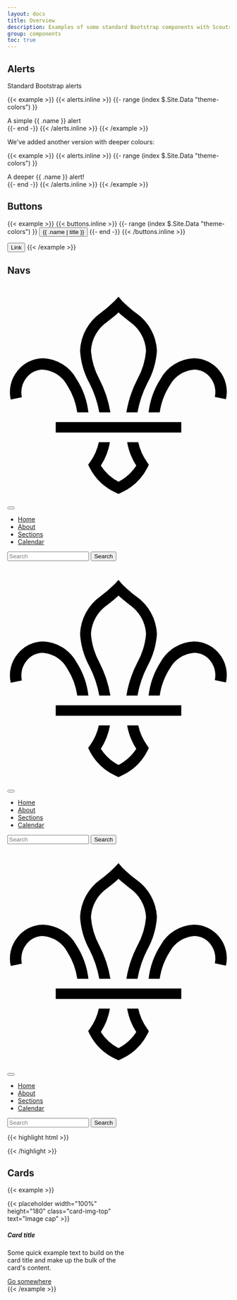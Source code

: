 ```yaml
---
layout: docs
title: Overview
description: Examples of some standard Bootstrap components with Scoutstrap applied. For a comprehensive overview refer back to the Bootstrap documentation.
group: components
toc: true
---
```


## Alerts

Standard Bootstrap alerts

{{< example >}}
{{< alerts.inline >}}
{{- range (index $.Site.Data "theme-colors") }}
<div class="alert alert-{{ .name }}" role="alert">
  A simple {{ .name }} alert
</div>{{- end -}}
{{< /alerts.inline >}}
{{< /example >}}

We've added another version with deeper colours:

{{< example >}}
{{< alerts.inline >}}
{{- range (index $.Site.Data "theme-colors") }}
<div class="alert alert-deep-{{ .name }}" role="alert">
  A deeper {{ .name }} alert!
</div>{{- end -}}
{{< /alerts.inline >}}
{{< /example >}}

## Buttons

{{< example >}}
{{< buttons.inline >}}
{{- range (index $.Site.Data "theme-colors") }}
<button type="button" class="btn btn-{{ .name }}">{{ .name | title }}</button>
{{- end -}}
{{< /buttons.inline >}}

<button type="button" class="btn btn-link">Link</button>
{{< /example >}}

## Navs

<div class="bd-example">
  <nav class="navbar navbar-expand-lg navbar-dark bg-dark">
    <div class="container-fluid">
      <a class="navbar-brand" href="#"><svg class="svg-icon icon-med icon-white" viewBox="0 0 20 20"><path d="M5.38,9.11a6.13,6.13,0,0,1,.91,2.43h1a7,7,0,0,0-1.07-3,3.6,3.6,0,0,0-3-1.86h0A2.93,2.93,0,0,0,.91,7.81,3,3,0,0,0,.3,10.39l1-.21a2.1,2.1,0,0,1,.42-1.76A1.92,1.92,0,0,1,3.2,7.7h0A2.73,2.73,0,0,1,5.38,9.11Z"/><path d="M12.57,16a4.71,4.71,0,0,1-.79-1.78h-1a5.55,5.55,0,0,0,.82,2.1A4.18,4.18,0,0,1,10,17.77h0a4.17,4.17,0,0,1-1.59-1.45,5.55,5.55,0,0,0,.82-2.1h-1A4.71,4.71,0,0,1,7.44,16l-.17.23.12.26A5,5,0,0,0,9.8,18.77l.2.09h0l.2-.09a5,5,0,0,0,2.41-2.27l.12-.26Z"/><path d="M14.62,9.11a6.13,6.13,0,0,0-.91,2.43h-1a7,7,0,0,1,1.07-3,3.6,3.6,0,0,1,3-1.86h0a2.93,2.93,0,0,1,2.28,1.09,3,3,0,0,1,.61,2.59l-1-.21a2.1,2.1,0,0,0-.42-1.76A1.92,1.92,0,0,0,16.8,7.7h0A2.73,2.73,0,0,0,14.62,9.11Z"/><path d="M8.27,11.54h1a9.86,9.86,0,0,0-1-3A6.35,6.35,0,0,1,7.52,6,3.38,3.38,0,0,1,9,3.39c.16-.12.61-.46,1-.83.41.37.86.71,1,.83A3.38,3.38,0,0,1,12.48,6a6.36,6.36,0,0,1-.77,2.54,9.85,9.85,0,0,0-1,3h1a9.27,9.27,0,0,1,.88-2.61A7.06,7.06,0,0,0,13.46,6a4.37,4.37,0,0,0-1.86-3.37,11.42,11.42,0,0,1-1.25-1.07L10,1.15l-.36.39A11.41,11.41,0,0,1,8.39,2.61,4.37,4.37,0,0,0,6.54,6a7.06,7.06,0,0,0,.86,2.95A9.27,9.27,0,0,1,8.27,11.54Z"/><rect x="4.35" y="12.41" width="11.3" height="0.94"/></svg>
</a>
      <button class="navbar-toggler" type="button" data-toggle="collapse" data-target="#navbarColor01" aria-controls="navbarColor01" aria-expanded="false" aria-label="Toggle navigation">
        <span class="navbar-toggler-icon"></span>
      </button>
      <div class="collapse navbar-collapse" id="navbarColor01">
        <ul class="navbar-nav mr-auto mb-2 mb-lg-0">
          <li class="nav-item active">
            <a class="nav-link" aria-current="page" href="#">Home</a>
          </li>
          <li class="nav-item">
            <a class="nav-link" href="#">About</a>
          </li>
          <li class="nav-item">
            <a class="nav-link" href="#">Sections</a>
          </li>
          <li class="nav-item">
            <a class="nav-link" href="#">Calendar</a>
          </li>
        </ul>
        <form class="d-flex">
          <input class="form-control mr-2" type="search" placeholder="Search" aria-label="Search">
          <button class="btn btn-outline-light" type="submit">Search</button>
        </form>
      </div>
    </div>
  </nav>

  <nav class="navbar navbar-expand-lg navbar-dark bg-primary">
    <div class="container-fluid">
      <a class="navbar-brand" href="#"><svg class="svg-icon icon-med icon-white" viewBox="0 0 20 20"><path d="M5.38,9.11a6.13,6.13,0,0,1,.91,2.43h1a7,7,0,0,0-1.07-3,3.6,3.6,0,0,0-3-1.86h0A2.93,2.93,0,0,0,.91,7.81,3,3,0,0,0,.3,10.39l1-.21a2.1,2.1,0,0,1,.42-1.76A1.92,1.92,0,0,1,3.2,7.7h0A2.73,2.73,0,0,1,5.38,9.11Z"/><path d="M12.57,16a4.71,4.71,0,0,1-.79-1.78h-1a5.55,5.55,0,0,0,.82,2.1A4.18,4.18,0,0,1,10,17.77h0a4.17,4.17,0,0,1-1.59-1.45,5.55,5.55,0,0,0,.82-2.1h-1A4.71,4.71,0,0,1,7.44,16l-.17.23.12.26A5,5,0,0,0,9.8,18.77l.2.09h0l.2-.09a5,5,0,0,0,2.41-2.27l.12-.26Z"/><path d="M14.62,9.11a6.13,6.13,0,0,0-.91,2.43h-1a7,7,0,0,1,1.07-3,3.6,3.6,0,0,1,3-1.86h0a2.93,2.93,0,0,1,2.28,1.09,3,3,0,0,1,.61,2.59l-1-.21a2.1,2.1,0,0,0-.42-1.76A1.92,1.92,0,0,0,16.8,7.7h0A2.73,2.73,0,0,0,14.62,9.11Z"/><path d="M8.27,11.54h1a9.86,9.86,0,0,0-1-3A6.35,6.35,0,0,1,7.52,6,3.38,3.38,0,0,1,9,3.39c.16-.12.61-.46,1-.83.41.37.86.71,1,.83A3.38,3.38,0,0,1,12.48,6a6.36,6.36,0,0,1-.77,2.54,9.85,9.85,0,0,0-1,3h1a9.27,9.27,0,0,1,.88-2.61A7.06,7.06,0,0,0,13.46,6a4.37,4.37,0,0,0-1.86-3.37,11.42,11.42,0,0,1-1.25-1.07L10,1.15l-.36.39A11.41,11.41,0,0,1,8.39,2.61,4.37,4.37,0,0,0,6.54,6a7.06,7.06,0,0,0,.86,2.95A9.27,9.27,0,0,1,8.27,11.54Z"/><rect x="4.35" y="12.41" width="11.3" height="0.94"/></svg></a>
      <button class="navbar-toggler" type="button" data-toggle="collapse" data-target="#navbarColor02" aria-controls="navbarColor02" aria-expanded="false" aria-label="Toggle navigation">
        <span class="navbar-toggler-icon"></span>
      </button>
      <div class="collapse navbar-collapse" id="navbarColor02">
        <ul class="navbar-nav mr-auto mb-2 mb-lg-0">
          <li class="nav-item active">
            <a class="nav-link" aria-current="page" href="#">Home</a>
          </li>
          <li class="nav-item">
            <a class="nav-link" href="#">About</a>
          </li>
          <li class="nav-item">
            <a class="nav-link" href="#">Sections</a>
          </li>
          <li class="nav-item">
            <a class="nav-link" href="#">Calendar</a>
          </li>
        </ul>
        <form class="d-flex">
          <input class="form-control mr-2" type="search" placeholder="Search" aria-label="Search">
          <button class="btn btn-outline-light" type="submit">Search</button>
        </form>
      </div>
    </div>
  </nav>

  <nav class="navbar navbar-expand-lg navbar-light">
    <div class="container-fluid">
      <a class="navbar-brand" href="#"><svg class="svg-icon icon-med icon-primary" viewBox="0 0 20 20"><path d="M5.38,9.11a6.13,6.13,0,0,1,.91,2.43h1a7,7,0,0,0-1.07-3,3.6,3.6,0,0,0-3-1.86h0A2.93,2.93,0,0,0,.91,7.81,3,3,0,0,0,.3,10.39l1-.21a2.1,2.1,0,0,1,.42-1.76A1.92,1.92,0,0,1,3.2,7.7h0A2.73,2.73,0,0,1,5.38,9.11Z"/><path d="M12.57,16a4.71,4.71,0,0,1-.79-1.78h-1a5.55,5.55,0,0,0,.82,2.1A4.18,4.18,0,0,1,10,17.77h0a4.17,4.17,0,0,1-1.59-1.45,5.55,5.55,0,0,0,.82-2.1h-1A4.71,4.71,0,0,1,7.44,16l-.17.23.12.26A5,5,0,0,0,9.8,18.77l.2.09h0l.2-.09a5,5,0,0,0,2.41-2.27l.12-.26Z"/><path d="M14.62,9.11a6.13,6.13,0,0,0-.91,2.43h-1a7,7,0,0,1,1.07-3,3.6,3.6,0,0,1,3-1.86h0a2.93,2.93,0,0,1,2.28,1.09,3,3,0,0,1,.61,2.59l-1-.21a2.1,2.1,0,0,0-.42-1.76A1.92,1.92,0,0,0,16.8,7.7h0A2.73,2.73,0,0,0,14.62,9.11Z"/><path d="M8.27,11.54h1a9.86,9.86,0,0,0-1-3A6.35,6.35,0,0,1,7.52,6,3.38,3.38,0,0,1,9,3.39c.16-.12.61-.46,1-.83.41.37.86.71,1,.83A3.38,3.38,0,0,1,12.48,6a6.36,6.36,0,0,1-.77,2.54,9.85,9.85,0,0,0-1,3h1a9.27,9.27,0,0,1,.88-2.61A7.06,7.06,0,0,0,13.46,6a4.37,4.37,0,0,0-1.86-3.37,11.42,11.42,0,0,1-1.25-1.07L10,1.15l-.36.39A11.41,11.41,0,0,1,8.39,2.61,4.37,4.37,0,0,0,6.54,6a7.06,7.06,0,0,0,.86,2.95A9.27,9.27,0,0,1,8.27,11.54Z"/><rect x="4.35" y="12.41" width="11.3" height="0.94"/></svg></a>
      <button class="navbar-toggler" type="button" data-toggle="collapse" data-target="#navbarColor03" aria-controls="navbarColor03" aria-expanded="false" aria-label="Toggle navigation">
        <span class="navbar-toggler-icon"></span>
      </button>
      <div class="collapse navbar-collapse" id="navbarColor03">
        <ul class="navbar-nav mr-auto mb-2 mb-lg-0">
          <li class="nav-item active">
            <a class="nav-link" aria-current="page" href="#">Home</a>
          </li>
          <li class="nav-item">
            <a class="nav-link" href="#">About</a>
          </li>
          <li class="nav-item">
            <a class="nav-link" href="#">Sections</a>
          </li>
          <li class="nav-item">
            <a class="nav-link" href="#">Calendar</a>
          </li>
        </ul>
        <form class="d-flex">
          <input class="form-control mr-2" type="search" placeholder="Search" aria-label="Search">
          <button class="btn btn-outline-primary" type="submit">Search</button>
        </form>
      </div>
    </div>
  </nav>
</div>

{{< highlight html >}}
<nav class="navbar navbar-dark bg-dark">
  <!-- Navbar content -->
</nav>

<nav class="navbar navbar-dark bg-primary">
  <!-- Navbar content -->
</nav>

<nav class="navbar navbar-light">
  <!-- Navbar content -->
</nav>
{{< /highlight >}}

## Cards

{{< example >}}
<div class="card" style="width: 18rem;">
  {{< placeholder width="100%" height="180" class="card-img-top" text="Image cap" >}}
  <div class="card-body">
    <h5 class="card-title">Card title</h5>
    <p class="card-text">Some quick example text to build on the card title and make up the bulk of the card's content.</p>
    <a href="#" class="btn btn-primary">Go somewhere</a>
  </div>
</div>
{{< /example >}}

